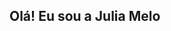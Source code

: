 ## Olá! Eu sou a Julia Melo
<!--
**JuliaCFMelo/JuliaCFMelo** is a ✨ _special_ ✨ repository because its `README.md` (this file) appears on your GitHub profile.


- 🔭 Estudante Full-Stack
- 🌱 Atualmente aprendendo bootstrap4
- 📫 Contate-me por email: juliamelo511@gmail.com
- 😄 Pronomes: ela/dela
